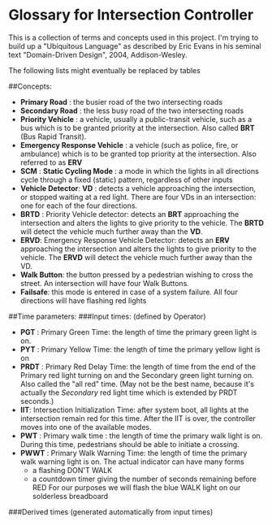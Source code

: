 # Glossary for Intersection Controller
This is a collection of terms and concepts used in this project.  I'm
trying to build up a "Ubiquitous Language" as described by Eric Evans
in his seminal text "Domain-Driven Design", 2004, Addison-Wesley.

The following lists might eventually be replaced by tables

##Concepts:


- **Primary Road** : the busier road of the two intersecting roads
- **Secondary Road** : the less busy road of the two intersecting
  roads
- **Priority Vehicle** : a vehicle, usually a public-transit vehicle,
  such as a bus which is to be granted priority at the intersection.
  Also called **BRT** (Bus Rapid Transit).
- **Emergency Response Vehicle** : a vehicle (such as police, fire, or
  ambulance) which is to be granted top priority at the intersection.
  Also referred to as **ERV**
- **SCM** : **Static Cycling Mode** : a mode in which the lights in
  all directions cycle through a fixed (static) pattern, regardless of
  other inputs
- **Vehicle Detector**: **VD** : detects a vehicle approaching the
  intersection, or stopped waiting at a red light.  There are four VDs
  in an intersection: one for each of the four directions.
- **BRTD** : Priority Vehicle detector: detects an **BRT** approaching
  the intersection and alters the lights to give priority to the
  vehicle.  The **BRTD** will detect the vehicle much further away
  than the **VD**.
- **ERVD**: Emergency Response Vehicle Detector: detects an **ERV**
  approaching the intersection and alters the lights to give priority
  to the vehicle.  The **ERVD** will detect the vehicle much further
  away than the VD.
- **Walk Button**: the button pressed by a pedestrian wishing to cross
  the street.  An intersection will have four Walk Buttons.
- **Failsafe**: this mode is entered in case of a system failure.  All
  four directions will have flashing red lights

##Time parameters:
###Input times: (defined by Operator)

- **PGT** : Primary Green Time: the length of time the primary green
  light is on.
- **PYT** : Primary Yellow Time: the length of time the primary yellow
  light is on
- **PRDT** : Primary Red Delay Time: the length of time from the end
  of the Primary red light turning on and the Secondary green light
  turning on.  Also called the "all red" time.  (May not be the best
  name, because it's actually the <i>Secondary</i> red light time
  which is extended by PRDT seconds.)
- **IIT**: Intersection Initialization Time: after system boot, all lights
  at the intersection remain red for this time.  After the IIT is
  over, the controller moves into one of the available modes.
- **PWT** : Primary walk time : the length of time the primary walk light
  is on.  During this time, pedestrians should be able to initiate a
  crossing.
- **PWWT** : Primary Walk Warning Time: the length of time the primary
  walk warning light is on.  The actual indicator can have many forms
  - a flashing DON'T WALK
  - a countdown timer giving the number of seconds remaining before
  RED For our purposes we will flash the blue WALK light on our
  solderless breadboard

###Derived times (generated automatically from input times)
